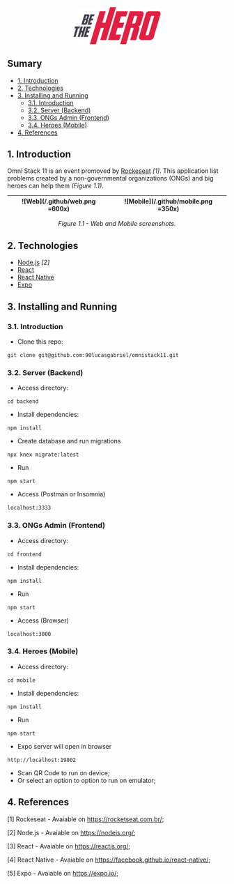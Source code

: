 <div align="center">
    <img alt="BeTheHero" title="#bethehero" src=".github/logo.svg" width="200px" />
</div>

## Sumary
  - [1. Introduction](#1-introduction)
  - [2. Technologies](#2-technologies)
  - [3. Installing and Running](#3-installing-and-running)
    - [3.1. Introduction](#31-introduction)
    - [3.2. Server (Backend)](#32-server-backend)
    - [3.3. ONGs Admin (Frontend)](#33-ongs-admin-frontend)
    - [3.4. Heroes (Mobile)](#34-heroes-mobile)
  - [4. References](#4-references)



## 1. Introduction
Omni Stack 11 is an event promoved by [Rockeseat](https://rocketseat.com.br/) _[1]_. This application list problems created by a non-governmental organizations (ONGs) and big heroes can help them _(Figure 1.1)_.

<div align="center">

| ![Web](/.github/web.png =600x) | ![Mobile](/.github/mobile.png =350x) |
|--|--|
_Figure 1.1 - Web and Mobile screenshots._
</div>




## 2. Technologies
- [Node.js](https://nodejs.org/en/) _[2]_
- [React](https://reactjs.org/)
- [React Native](https://facebook.github.io/react-native/)
- [Expo](https://expo.io/)





## 3. Installing and Running
### 3.1. Introduction
- Clone this repo:
```
git clone git@github.com:90lucasgabriel/omnistack11.git
```

### 3.2. Server (Backend)
- Access directory:
```
cd backend
```
- Install dependencies: 
```
npm install
```
- Create database and run migrations
```
npx knex migrate:latest
```
- Run
```
npm start
```
- Access (Postman or Insomnia)
```
localhost:3333
```

### 3.3. ONGs Admin (Frontend)
- Access directory:
```
cd frontend
```
- Install dependencies: 
```
npm install
```
- Run
```
npm start
```
- Access (Browser)
```
localhost:3000
```

### 3.4. Heroes (Mobile)
- Access directory:
```
cd mobile
```
- Install dependencies: 
```
npm install
```
- Run
```
npm start
```
- Expo server will open in browser
```
http://localhost:19002
```
- Scan QR Code to run on device;
- Or select an option to option to run on emulator;


## 4. References
[1] Rockeseat - Avaiable on https://rocketseat.com.br/;

[2] Node.js - Avaiable on https://nodejs.org/;

[3] React - Avaiable on https://reactjs.org/;

[4] React Native - Avaiable on https://facebook.github.io/react-native/;

[5] Expo - Avaiable on https://expo.io/;